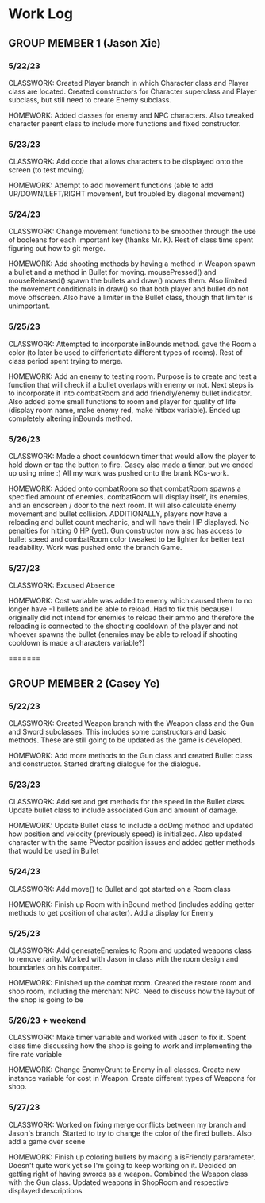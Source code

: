 # Work Log

## GROUP MEMBER 1 (Jason Xie)

### 5/22/23

CLASSWORK: Created Player branch in which Character class and Player class are located. Created constructors for Character superclass and Player subclass, but still need to create Enemy subclass.

HOMEWORK: Added classes for enemy and NPC characters. Also tweaked character parent class to include more functions and fixed constructor.

### 5/23/23

CLASSWORK: Add code that allows characters to be displayed onto the screen (to test moving)

HOMEWORK: Attempt to add movement functions (able to add UP/DOWN/LEFT/RIGHT movement, but troubled by diagonal movement)

### 5/24/23

CLASSWORK: Change movement functions to be smoother through the use of booleans for each important key (thanks Mr. K). Rest of class time spent figuring out how to git merge.

HOMEWORK: Add shooting methods by having a method in Weapon spawn a bullet and a method in Bullet for moving. mousePressed() and mouseReleased() spawn the bullets and draw() moves them. Also limited the movement conditionals in draw() so that both player and bullet do not move offscreen. Also have a limiter in the Bullet class, though that limiter is unimportant.

### 5/25/23

CLASSWORK: Attempted to incorporate inBounds method. gave the Room a color (to later be used to differientiate different types of rooms). Rest of class period spent trying to merge.

HOMEWORK: Add an enemy to testing room. Purpose is to create and test a function that will check if a bullet overlaps with enemy or not. Next steps is to incorporate it into combatRoom and add friendly/enemy bullet indicator. Also added some small functions to room and player for quality of life (display room name, make enemy red, make hitbox variable). Ended up completely altering inBounds method.

### 5/26/23

CLASSWORK: Made a shoot countdown timer that would allow the player to hold down or tap the button to fire. Casey also made a timer, but we ended up using mine :) All my work was pushed onto the brank KCs-work.

HOMEWORK: Added onto combatRoom so that combatRoom spawns a specified amount of enemies. combatRoom will display itself, its enemies, and an endscreen / door to the next room. It will also calculate enemy movement and bullet collision. ADDITIONALLY, players now have a reloading and bullet count mechanic, and will have their HP displayed. No penalties for hitting 0 HP (yet). Gun constructor now also has access to bullet speed and combatRoom color tweaked to be lighter for better text readability. Work was pushed onto the branch Game.

### 5/27/23

CLASSWORK: Excused Absence

HOMEWORK: Cost variable was added to enemy which caused them to no longer have -1 bullets and be able to reload. Had to fix this because I originally did not intend for enemies to reload their ammo and therefore the reloading is connected to the shooting cooldown of the player and not whoever spawns the bullet (enemies may be able to reload if shooting cooldown is made a characters variable?)


=======

## GROUP MEMBER 2 (Casey Ye)

### 5/22/23

CLASSWORK: Created Weapon branch with the Weapon class and the Gun and Sword subclasses. This includes some constructors
and basic methods. These are still going to be updated as the game is developed.

HOMEWORK: Add more methods to the Gun class and created Bullet class and constructor. Started drafting dialogue for the
dialogue.

### 5/23/23

CLASSWORK: Add set and get methods for the speed in the Bullet class. Update bullet class to include associated Gun and amount
of damage.

HOMEWORK: Update Bullet class to include a doDmg method and updated how position and velocity (previously speed) is initialized.
Also updated character with the same PVector position issues and added getter methods that would be used in Bullet

### 5/24/23

CLASSWORK: Add move() to Bullet and got started on a Room class

HOMEWORK: Finish up Room with inBound method (includes adding getter methods to get position of character). Add a display for Enemy

### 5/25/23

CLASSWORK: Add generateEnemies to Room and updated weapons class to remove rarity. Worked with Jason in class with the room design and boundaries on his computer.

HOMEWORK: Finished up the combat room. Created the restore room and shop room, including the merchant NPC. Need to discuss how the layout of the shop is going to be

### 5/26/23 + weekend

CLASSWORK: Make timer variable and worked with Jason to fix it. Spent class time discussing how the shop is going to work and implementing the fire rate variable

HOMEWORK: Change EnemyGrunt to Enemy in all classes. Create new instance variable for cost in Weapon. Create different types of Weapons for shop.


### 5/27/23

CLASSWORK: Worked on fixing merge conflicts between my branch and Jason's branch. Started to try to change the color of the fired bullets. Also add a game over scene

HOMEWORK: Finish up coloring bullets by making a isFriendly pararameter. Doesn't quite work yet so I'm going to keep working on it. Decided on getting right of having swords as a weapon. Combined the Weapon class with the Gun class. Updated weapons in ShopRoom and respective displayed descriptions

